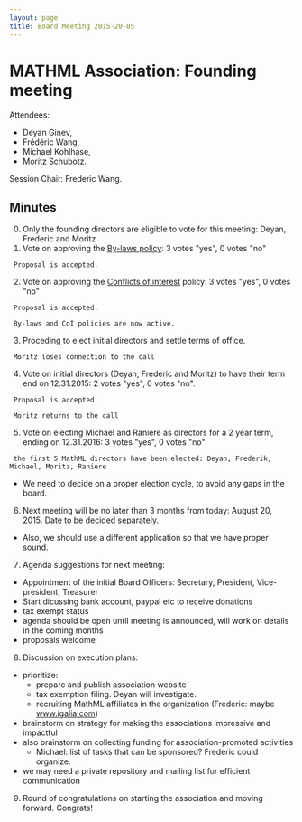 ```yaml
---
layout: page
title: Board Meeting 2015-20-05
---
```


# MATHML Association: Founding meeting

Attendees:

-   Deyan Ginev,
-   Frédéric Wang,
-   Michael Kohlhase,
-   Moritz Schubotz.

Session Chair: Frederic Wang.

## Minutes
0. Only the founding directors are eligible to vote for this meeting: Deyan, Frederic and Moritz
1. Vote on approving the [By-laws policy](/legal-documents/non-profit-corporate-by-laws.html): 3 votes "yes", 0 votes "no"

  ```
   Proposal is accepted. 
  ```
2. Vote on approving the [Conflicts of interest](/legal-documents/conflict-of-interest-policy.html) policy: 3 votes "yes", 0 votes "no"
  ```
   Proposal is accepted. 
  ```

  ```
   By-laws and CoI policies are now active.
  ```

3. Proceding to elect initial directors and settle terms of office.

  ```
   Moritz loses connection to the call
  ```
4. Vote on initial directors (Deyan, Frederic and Moritz) to have their term end on 12.31.2015: 2 votes "yes", 0 votes "no".
  ```
   Proposal is accepted. 
  ```

  ```
   Moritz returns to the call
  ```
5. Vote on electing Michael and Raniere as directors for a 2 year term, ending on 12.31.2016: 3 votes "yes", 0 votes "no" 
  ```
   the first 5 MathML directors have been elected: Deyan, Frederik, Michael, Moritz, Raniere
  ```
 * We need to decide on a proper election cycle, to avoid any gaps in the board.

6. Next meeting will be no later than 3 months from today: August 20, 2015. Date to be decided separately.
 * Also, we should use a different application so that we have proper sound.

7. Agenda suggestions for next meeting:
 * Appointment of the initial Board Officers: Secretary, President, Vice-president, Treasurer
 * Start dicussing bank account, paypal etc to receive donations
 * tax exempt status
 * agenda should be open until meeting is announced, will work on details in the coming months
 * proposals welcome 

8. Discussion on execution plans:
 * prioritize:
    * prepare and publish association website
    * tax exemption filing. Deyan will investigate.
    * recruiting MathML affiliates in the organization (Frederic: maybe www.igalia.com)
 * brainstorm on strategy for making the associations impressive and impactful 
 * also brainstorm on collecting funding for association-promoted activities 
   * Michael: list of tasks that can be sponsored? Frederic could organize.
 * we may need a private repository and mailing list for efficient communication

9. Round of congratulations on starting the association and moving forward. Congrats!

